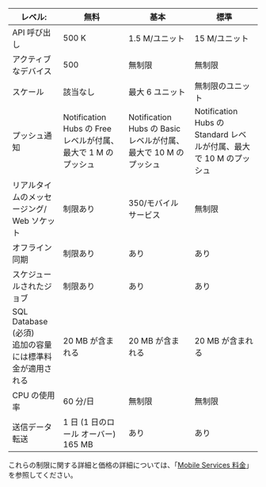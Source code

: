 
| レベル: | 無料 | 基本 | 標準 |
|----|----|----|----|
| API 呼び出し | 500 K | 1\.5 M/ユニット | 15 M/ユニット |
| アクティブなデバイス | 500 | 無制限 | 無制限 |
| スケール | 該当なし | 最大 6 ユニット | 無制限のユニット |
| プッシュ通知 | Notification Hubs の Free レベルが付属、最大で 1 M のプッシュ | Notification Hubs の Basic レベルが付属、最大で 10 M のプッシュ | Notification Hubs の Standard レベルが付属、最大で 10 M のプッシュ |
| リアルタイムのメッセージング/<br/>Web ソケット | 制限あり | 350/モバイル サービス | 無制限 |
| オフライン同期 | 制限あり | あり | あり |
| スケジュールされたジョブ | 制限あり | あり | あり |
| SQL Database (必須)<br/>追加の容量には標準料金が適用される | 20 MB が含まれる | 20 MB が含まれる | 20 MB が含まれる |
| CPU の使用率 | 60 分/日 | 無制限 | 無制限 |
| 送信データ転送 | 1 日 (1 日のロール オーバー) 165 MB | あり | あり |

これらの制限に関する詳細と価格の詳細については、「[Mobile Services 料金](https://azure.microsoft.com/pricing/details/mobile-services/)」を参照してください。

<!---HONumber=July15_HO5-->
